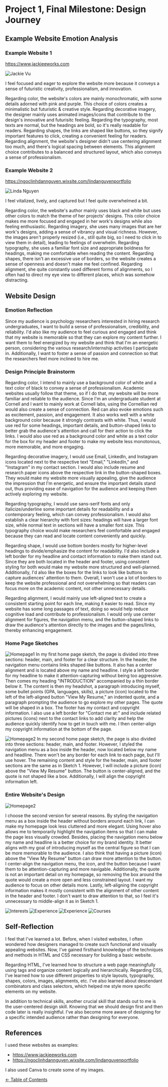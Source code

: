 # Project 1, Final Milestone: Design Journey

## Example Website Emotion Analysis

### Example Website 1

<https://www.jackieeworks.com>

![Jackie Vu](jackie-vu.JPG)

I feel focused and eager to explore the website more because it conveys a sense of futuristic creativity, professionalism, and innovation.

Regarding color, the website's colors are mainly monochromatic, with some details adorned with pink and purple. This choice of colors creates a minimalistic but futuristic & creative style. Regarding decorative imagery, the designer mainly uses animated images/icons that contribute to the design's innovative and futurisitc feeling. Regarding the typography, most texts are normal, but the headings are bold, so it's really readable for readers. Regarding shapes, the links are shaped like buttons, so they signify important features to click, creating a convenient feeling for readers. Regarding alignment, the website's designer didn't use centering alignment too much, and there's logical spacing between elements. This alignment choice contributes to a balanced and structured layout, which also conveys a sense of professionalism.

### Example Website 2

<https://ngoclinhdannguyen.wixsite.com/lindanguyenportfolio>

![Linda Nguyen](linda-nguyen.jpg)

I feel vitalized, lively, and captured but I feel quite overwhelmed a bit.

Regarding color, the website's author mainly uses black and white but uses other colors to match the theme of her projects' designs. This color choice makes me more focused and engaged in her work's designs while also feeling enthusiastic. Regarding imagery, she uses many images that are her work's designs, adding a sense of vibrancy and visual richness. However, the images aren't properly resized (i.e., still quite big, so I need to click in to view them in detail), leading to feelings of overwhelm. Regarding typography, she uses a familiar font size and appropriate boldness for headings, making me comfortable when reading the content. Regarding shapes, there isn't an excessive use of borders, so the website creates a sense of openness and doesn't make me feel confined. Regarding alignment, she quite constantly used different forms of alignments, so I often had to direct my eye view to different places, which was somehow distracting.

## Website Design

### Emotion Reflection

Since my audience is psychology researchers interested in hiring research undergraduates, I want to build a sense of professionalism, credibility, and reliability. I'd also like my audience to feel curious and engaged and think that my website is memorable so that they can explore my content further. I want them to feel energized by my website and think that I'm an energetic person, considering the various research/internship activities I participate in. Additionally, I want to foster a sense of passion and connection so that the researchers feel more inclined to hire me.

### Design Principle Brainstorm

Regarding color, I intend to mainly use a background color of white and a text color of black to convey a sense of professionalism. Academic websites usually follow that theme, so if I do that, my website will be more familiar and reliable to the audience. Since I'm an undergraduate student at Cornell and I want to mainly work at Cornell labs, using the Cornellian red would also create a sense of connection. Red can also evoke emotions such as excitement, passion, and engagement. It also works well with a white background color because it strongly contrasts with white. Thus, I would use red for some headings, important details, and button-shaped links to better grab the audience's attention and call for their action to click the links. I would also use red as a background color and white as a text color for the box for my header and footer to make my website less monotonous, more memorable, and more engaging.

Regarding decorative imagery, I would use Email, LinkedIn, and Instagram icons located next to the respective text "Email," "LinkedIn," and "Instagram" in my contact section. I would also include resume and research paper icons above the respective link in the button-shaped boxes. They would make my website more visually appealing, give the audience the impression that I'm energetic, and ensure the important details stand out, thus providing ease of navigation for the audience and keeping them actively exploring my website.

Regarding typography, I would use sans-serif fonts and only italicize/underline some important details for readability and a contemporary feeling, which can convey professionalism. I would also establish a clear hierarchy with font sizes: headings will have a larger font size, while normal text in sections will have a smaller font size. This typography choice would make researchers feel comfortable and engaged because they can read and locate content conveniently and quickly.

Regarding shape, I would use bottom borders mostly for higher-level headings to divide/emphasize the content for readability. I'd also include a left border for my headline and contact information to make them stand out. Since they are both located in the header and footer, using consistent styling for both would make my website more structured and well-planned. Additionally, I'd also like the boxes for the links to look like buttons to capture audiences' attention to them. Overall, I won't use a lot of borders to keep the website professional and not overwhelming so that readers can focus more on the academic content, not other unnecessary details.

Regarding alignment, I would mainly use left-aligned text to create a consistent starting point for each line, making it easier to read. Since my website has some long passages of text, doing so would help reduce cognitive load and contribute to professionalism. I would only use center alignment for figures, the navigation menu, and the button-shaped links to draw the audience's attention directly to the images and the pages/links, thereby enhancing engagement.

### Home Page Sketches

![Homepage1](homepage1.jpg)
In my first home page sketch, the page is divided into three sections: header, main, and footer for a clear structure. In the header, the navigation menu contains links shaped like buttons. It also has a center alignment and is located above my name and headline. I style a left border for my headline to make it attention-capturing without being too aggressive. Then comes my heading "INTRODUCTION" accompanied by a thin border below it. The content is then my headshot, a paragraph introducing myself, some bullet points (GPA, languages, skills), a picture (icon) located to the left of the left-aligned button "View My Resume," an indented quote, and a paragraph prompting the audience to go explore my other pages. The quote will be shaped in a box. The footer has my contact and copyright information. I also use a left border for "Contact me at:" and include related pictures (icons) next to the contact links to add clarity and help the audience quickly identify how to get in touch with me. I then center-align my copyright information at the bottom of the page.

![Homepage2](homepage2.jpg)
In my second home page sketch, the page is also divided into three sections: header, main, and footer. However, I styled the navigation menu as a box inside the header, now located below my name and headline. There won't be any border for each link to each page, but I'll use hover. The remaining content and style for the header, main, and footer sections are the same as in Sketch 1. However, I will include a picture (icon) above the "View My Resume" button. The button is center-aligned, and the quote is not shaped like a box. Additionally, I will align the copyright information left.

### Entire Website's Design

![Homepage2](homepage2.jpg)

I choose the second version for several reasons. By styling the navigation menu as a box inside the header without borders around each link, I can make my homepage look less cluttered and more elegant. Using hover also allows me to temporarily highlight the navigation items so that I can make the page less visually crowded. Besides, placing the navigation menu below my name and headline is a better choice for my brand identity. It better aligns with my goal of introducing myself as the central figure so that I can be more memorable to the audience. I also think that having a picture (icon) above the "View My Resume" button can draw more attention to the button. I center-align the navigation menu, the icon, and the button because I want them to be attention-capturing and more navigable. Additionally, the quote is not an important detail on my homepage, so removing the box around the quote would create a more open and less constrained layout. I want my audience to focus on other details more. Lastly, left-aligning the copyright information makes it mostly consistent with the alignment of other content in the header and footer. I don't want to draw attention to that, so I feel it's unnecessary to middle-align it as in Sketch 1.

![Interests](interests.jpg)
![Experience](experience.jpg)
![Experience](experience-continue.jpg)
![Courses](courses.jpg)

## Self-Reflection

I feel that I've learned a lot. Before, when I visited websites, I often wondered how designers managed to create such functional and visually appealing websites. Now, I've gained firsthand knowledge of the techniques and methods in HTML and CSS necessary for building a basic website.

Regarding HTML, I've learned how to structure a web page meaningfully using tags and organize content logically and hierarchically. Regarding CSS, I've learned how to use different properties to style layouts, typography, shapes, colors, images, alignments, etc. I've also learned about descendant combinators and class selectors, which helped me style more specific elements on my website.

In addition to technical skills, another crucial skill that stands out to me is the user-centered design skill. Knowing that we should design first and then code later is really insightful. I've also become more aware of designing for a specific intended audience rather than designing for everyone.

## References

I used these websites as examples:

- <https://www.jackieeworks.com>
- <https://ngoclinhdannguyen.wixsite.com/lindanguyenportfolio>

I also used Canva to create some of my images.

[← Table of Contents](design-journey.md)
